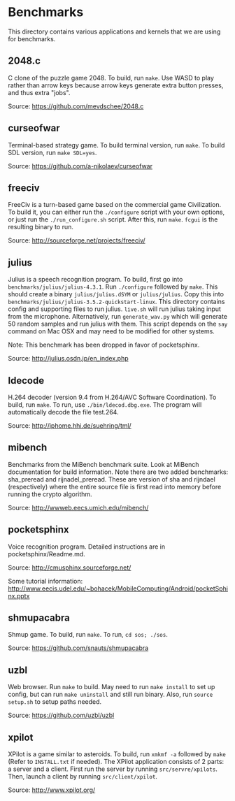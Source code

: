 # Benchmarks
This directory contains various applications and kernels that we are using for benchmarks.

## 2048.c
C clone of the puzzle game 2048. To build, run `make`. Use WASD to play rather
than arrow keys because arrow keys generate extra button presses, and thus
extra "jobs".

Source: https://github.com/mevdschee/2048.c

## curseofwar
Terminal-based strategy game. To build terminal version, run `make`. To build
SDL version, run `make SDL=yes`.

Source: https://github.com/a-nikolaev/curseofwar

## freeciv
FreeCiv is a turn-based game based on the commercial game Civilization. To
build it, you can either run the `./configure` script with your own options, or
just run the `./run_configure.sh` script. After this, run `make`. `fcgui` is
the resulting binary to run.

Source: http://sourceforge.net/projects/freeciv/

## julius
Julius is a speech recognition program. To build, first go into
`benchmarks/julius/julius-4.3.1`. Run `./configure` followed by `make`. This
should create a binary `julius/julius.dSYM` or `julius/julius`. Copy this into
`benchmarks/julius/julius-3.5.2-quickstart-linux`. This directory contains
config and supporting files to run julius. `live.sh` will run julius taking
input from the microphone. Alternatively, run `generate_wav.py` which will
generate 50 random samples and run julius with them. This script depends on the
`say` command on Mac OSX and may need to be modified for other systems.

Note: This benchmark has been dropped in favor of pocketsphinx.

Source: http://julius.osdn.jp/en_index.php

## ldecode
H.264 decoder (version 9.4 from H.264/AVC Software Coordination). To build, run
`make`. To run, use `./bin/ldecod.dbg.exe`. The program will automatically
decode the file test.264.

Source: http://iphome.hhi.de/suehring/tml/

## mibench

Benchmarks from the MiBench benchmark suite. Look at MiBench documentation for
build information. Note there are two added benchmarks: sha_preread and
rijnadel_preread. These are version of sha and rijndael (respectively) where
the entire source file is first read into memory before running the crypto
algorithm.

Source: http://wwweb.eecs.umich.edu/mibench/

## pocketsphinx

Voice recognition program. Detailed instructions are in pocketsphinx/Readme.md.

Source: http://cmusphinx.sourceforge.net/

Some tutorial information: http://www.eecis.udel.edu/~bohacek/MobileComputing/Android/pocketSphinx.pptx

## shmupacabra

Shmup game. To build, run `make`. To run, `cd sos; ./sos`.

Source: https://github.com/snauts/shmupacabra

## uzbl

Web browser. Run `make` to build. May need to run `make install` to set up
config, but can run `make uninstall` and still run binary. Also, run `source
setup.sh` to setup paths needed.

Source: https://github.com/uzbl/uzbl

## xpilot

XPilot is a game similar to asteroids. To build, run `xmkmf -a` followed by
`make` (Refer to `INSTALL.txt` if needed). The XPilot application consists of 2
parts: a server and a client. First run the server by running
`src/servre/xpilots`. Then, launch a client by running `src/client/xpilot`.

Source: http://www.xpilot.org/


